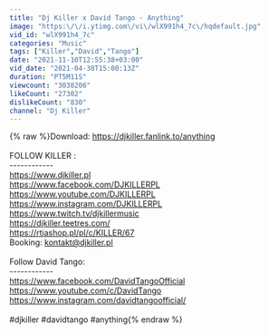 ```yaml
---
title: "Dj Killer x David Tango - Anything"
image: "https:\/\/i.ytimg.com\/vi\/wlX991h4_7c\/hqdefault.jpg"
vid_id: "wlX991h4_7c"
categories: "Music"
tags: ["Killer","David","Tango"]
date: "2021-11-10T12:55:38+03:00"
vid_date: "2021-04-30T15:00:13Z"
duration: "PT5M11S"
viewcount: "3038206"
likeCount: "27302"
dislikeCount: "830"
channel: "Dj Killer"
---
```

{% raw %}Download: <a rel="nofollow" target="blank" href="https://djkiller.fanlink.to/anything">https://djkiller.fanlink.to/anything</a><br /><br />FOLLOW KILLER :<br />------------<br /><a rel="nofollow" target="blank" href="https://www.djkiller.pl​">https://www.djkiller.pl​</a><br /><a rel="nofollow" target="blank" href="https://www.facebook.com/DJKILLERPL​​">https://www.facebook.com/DJKILLERPL​​</a><br /><a rel="nofollow" target="blank" href="https://www.youtube.com/DJKILLERPL​​">https://www.youtube.com/DJKILLERPL​​</a><br /><a rel="nofollow" target="blank" href="https://www.instagram.com/DJKILLERPL​​">https://www.instagram.com/DJKILLERPL​​</a><br /><a rel="nofollow" target="blank" href="https://www.twitch.tv/djkillermusic​">https://www.twitch.tv/djkillermusic​</a><br /><a rel="nofollow" target="blank" href="https://djkiller.teetres.com/​​">https://djkiller.teetres.com/​​</a><br /><a rel="nofollow" target="blank" href="https://rtiashop.pl/pl/c/KILLER/67">https://rtiashop.pl/pl/c/KILLER/67</a> <br />Booking: kontakt@djkiller.pl<br /><br />Follow David Tango:<br />------------<br /><a rel="nofollow" target="blank" href="https://www.facebook.com/DavidTangoOfficial">https://www.facebook.com/DavidTangoOfficial</a><br /><a rel="nofollow" target="blank" href="https://www.youtube.com/c/DavidTango">https://www.youtube.com/c/DavidTango</a><br /><a rel="nofollow" target="blank" href="https://www.instagram.com/davidtangoofficial/">https://www.instagram.com/davidtangoofficial/</a><br /><br />#djkiller #davidtango #anything{% endraw %}
